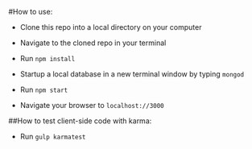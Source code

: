 #How to use:

- Clone this repo into a local directory on your computer

- Navigate to the cloned repo in your terminal

- Run `npm install`

- Startup a local database in a new terminal window by typing `mongod`

- Run `npm start`

- Navigate your browser to `localhost://3000`

##How to test client-side code with karma:

- Run `gulp karmatest`






